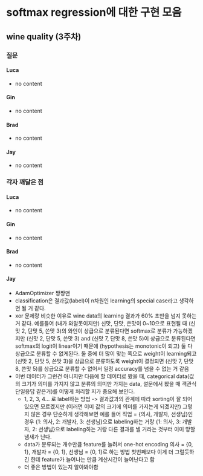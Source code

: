 # softmax regression에 대한 구현 모음


## wine quality (3주차)

### 질문

#### Luca
- no content

#### Gin
- no content

#### Brad
- no content

#### Jay
- no content


### 각자 깨달은 점

#### Luca
- no content

#### Gin
- no content

#### Brad
- no content

#### Jay
- AdamOptimizer 짱짱맨
- classification은 결과값(label)이 n차원인 learning의 special case라고 생각하면 될 거 같다.
- xor 문제랑 비슷한 이유로 wine data의 learning 결과가 60% 초반을 넘지 못하는 거 같다.
예를들어 (내가 와알못이지만) 신맛, 단맛, 쓴맛이 0~10으로 표현될 때
(신맛 2, 단맛 5, 쓴맛 3)의 와인이 상급으로 분류된다면 softmax로 분류가 가능하겠지만
(신맛 2, 단맛 5, 쓴맛 3) and (신맛 7, 단맛 8, 쓴맛 5)이 상급으로 분류된다면
softmax의 logit이 linear이기 때문에 (hypothesis는 monotonic이 되고) 둘 다 상급으로 분류할 수 없게된다.
둘 중에 더 많이 맞는 쪽으로 weight이 learning되고 (신맛 2, 단맛 5, 쓴맛 3)을 상급으로 분류하도록 weight이 결정되면
(신맛 7, 단맛 8, 쓴맛 5)를 상급으로 분류할 수 없어서 일정 accuracy를 넘을 수 없는 거 같음
- 이번 데이터가 그런건 아니지만 다음에 할 데이터로 봤을 때,
categorical data(값의 크기가 의미를 가지지 않고 분류의 의미만 가지는 data, 설문에서 봤을 때 객관식 단일응답 같은거)를
어떻게 처리할 지가 중요해 보인다.
    - 1, 2, 3, 4... 로 label하는 방법 -> 결과값과의 관계에 따라 sorting이 잘 되어있으면 모르겠지만 (이러면 이미 값의 크기에 의미를 가지는게 되겠지만)
그렇지 않은 경우 단순하게 생각해보면 예를 들어 직업 = {의사, 개발자, 선생님}인 경우
{1: 의사, 2: 개발자, 3: 선생님}으로 labeling하는 거랑 {1: 의사, 3: 개발자, 2: 선생님}으로 labeling하는 거랑 다른 결과를 낼 거라는 것부터 이미 망할 냄새가 난다.
    - data가 분류되는 개수만큼 feature를 늘려서 one-hot encoding
의사 = {0, 1}, 개발자 = {0, 1}, 선생님 = {0, 1}로 하는 방법
첫번째보다 이게 더 그럴듯하긴 한데 feature가 늘어나는 만큼 계산시간이 늘어난다고 함
    - 더 좋은 방법이 있는지 알아봐야함
